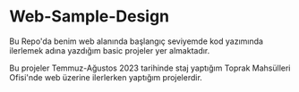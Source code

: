 # Web-Sample-Design
Bu Repo'da benim web alanında başlangıç seviyemde kod yazımında ilerlemek adına yazdığım basic projeler yer almaktadır.

Bu projeler Temmuz-Ağustos 2023 tarihinde staj yaptığım Toprak Mahsülleri Ofisi'nde web üzerine ilerlerken yaptığım projelerdir. 
